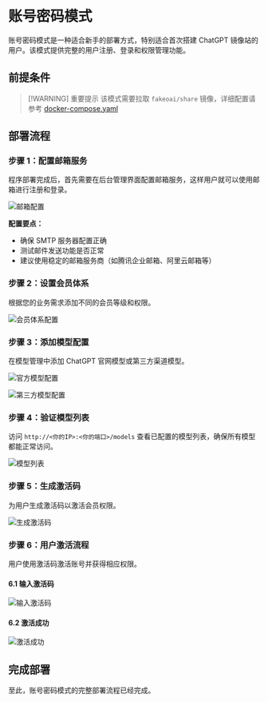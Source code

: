 # 账号密码模式

账号密码模式是一种适合新手的部署方式，特别适合首次搭建 ChatGPT 镜像站的用户。该模式提供完整的用户注册、登录和权限管理功能。

## 前提条件

> [!WARNING] 重要提示
> 该模式需要拉取 `fakeoai/share` 镜像，详细配置请参考 [docker-compose.yaml](https://github.com/FakeOAI/share/blob/118be1ee98b16d2a047f86f54f6e36ff95ceb9f2/docker-compose.yaml#L27)

## 部署流程

### 步骤 1：配置邮箱服务

程序部署完成后，首先需要在后台管理界面配置邮箱服务，这样用户就可以使用邮箱进行注册和登录。

![邮箱配置](/WechatIMG462.jpg)

**配置要点：**

- 确保 SMTP 服务器配置正确
- 测试邮件发送功能是否正常
- 建议使用稳定的邮箱服务商（如腾讯企业邮箱、阿里云邮箱等）

### 步骤 2：设置会员体系

根据您的业务需求添加不同的会员等级和权限。

![会员体系配置](/WechatIMG463.jpg)

### 步骤 3：添加模型配置

在模型管理中添加 ChatGPT 官网模型或第三方渠道模型。

![官方模型配置](/WechatIMG464.jpg)

![第三方模型配置](/WechatIMG465.jpg)

### 步骤 4：验证模型列表

访问 `http://<你的IP>:<你的端口>/models` 查看已配置的模型列表，确保所有模型都能正常访问。

![模型列表](/WechatIMG467.jpg)

### 步骤 5：生成激活码

为用户生成激活码以激活会员权限。

![生成激活码](/WechatIMG468.jpg)

### 步骤 6：用户激活流程

用户使用激活码激活账号并获得相应权限。

#### 6.1 输入激活码

![输入激活码](/WechatIMG469.jpg)

#### 6.2 激活成功

![激活成功](/WechatIMG470.jpg)

## 完成部署

至此，账号密码模式的完整部署流程已经完成。
